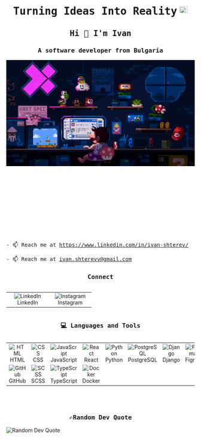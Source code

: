 <h1 align="center"><samp>Turning Ideas Into Reality</samp> <img src="https://github.com/mupezzuol/mupezzuol/blob/master/assets/earth.gif" width="22px" height="22px"> </h1>

<h2 align="center"><samp>Hi 👋 I'm Ivan</samp></h2>
<h3 align="center"><samp>A software developer from Bulgaria</samp> </h3>

<img align="center" alt="Coding" width="1000" src="https://raw.githubusercontent.com/sugith10/images/main/gif/mario-working.gif">

<div style="margin-bottom: 200px;"></div>

<samp>- 📫 Reach me at https://www.linkedin.com/in/ivan-shterev/</samp>

<samp>- 📫 Reach me at ivan.shterevv@gmail.com</samp>



<h3 align="center"><samp>Connect</samp></h3>
<div style="display: flex; align-items: flex-start; align: center">
<table align="center">
  <tr>
   <td align="center" width="100">
      <a href="https://www.linkedin.com/in/ivan-shterev/" target="_blank" style="text-decoration: none; color: inherit;">
        <img src="https://skillicons.dev/icons?i=linkedin" alt="LinkedIn" width="45" height="45" />
        <br>LinkedIn
      </a>
    </td>
    <td align="center" width="100">
      <a href="https://www.instagram.com/ivan_shterevv/" target="_blank" style="text-decoration: none; color: inherit;">
        <img src="https://skillicons.dev/icons?i=instagram" alt="Instagram" width="45" height="45" />
        <br>Instagram
      </a>
    </td>
  </tr>
</table>
<br><br>
</div>


<h3 align="center"><samp>💻 Languages and Tools</samp></h3>
<div style="display: flex; align-items: flex-start; align: center">
<table align="center">
  <tr>
    <td align="center" width="100">
      <img src="https://skillicons.dev/icons?i=html" alt="HTML" width="45" height="45" />
      <br>HTML
    </td>
    <td align="center" width="100">
      <img src="https://skillicons.dev/icons?i=css" alt="CSS" width="45" height="45" />
      <br>CSS
    </td>
    <td align="center" width="100">
      <img src="https://skillicons.dev/icons?i=javascript" alt="JavaScript" width="45" height="45" />
      <br>JavaScript
    </td>
    <td align="center" width="100">
      <img src="https://skillicons.dev/icons?i=react" alt="React" width="45" height="45" />
      <br>React
    </td>
    <td align="center" width="100">
      <img src="https://skillicons.dev/icons?i=python" alt="Python" width="45" height="45" />
      <br>Python
    </td>
    <td align="center" width="100">
      <img src="https://skillicons.dev/icons?i=postgresql" alt="PostgreSQL" width="45" height="45" />
      <br>PostgreSQL
    </td>
    <td align="center" width="100">
      <img src="https://skillicons.dev/icons?i=django" alt="Django" width="45" height="45" />
      <br>Django
    </td>
    <td align="center" width="100">
      <img src="https://skillicons.dev/icons?i=figma" alt="Figma" width="45" height="45" />
      <br>Figma
    </td>
  </tr>
  <tr>
    <td align="center" width="100">
      <img src="https://skillicons.dev/icons?i=github" alt="GitHub" width="45" height="45" />
      <br>GitHub
    </td>
    <td align="center" width="100">
      <img src="https://skillicons.dev/icons?i=sass" alt="SCSS" width="45" height="45" />
      <br>SCSS
    </td>
    <td align="center" width="100">
      <img src="https://skillicons.dev/icons?i=typescript" alt="TypeScript" width="45" height="45" />
      <br>TypeScript
    </td>
    <td align="center" width="100">
      <img src="https://skillicons.dev/icons?i=docker" alt="Docker" width="45" height="45" />
      <br>Docker
    </td>
  </tr>
</table>
<br><br>
</div>


<div style="margin-bottom: 60px;"></div>
<h3 align="center"><samp>✍️Random Dev Quote</samp></h3>
    <div>
      <img src="https://quotes-github-readme.vercel.app/api?type=horizontal&theme=vue" alt="Random Dev Quote" />
    </div>
